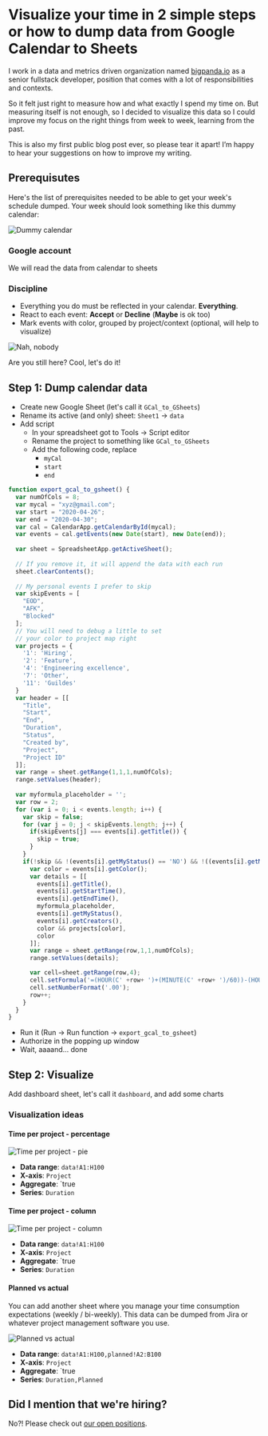# Visualize your time in 2 simple steps or how to dump data from Google Calendar to Sheets

I work in a data and metrics driven organization named [bigpanda.io](https://bigpanda.io) as a senior fullstack developer, position that comes with a lot of responsibilities and contexts.

So it felt just right to measure how and what exactly I spend my time on. But measuring itself is not enough, so I decided to visualize this data so I could improve my focus on the right things from week to week, learning from the past.

This is also my first public blog post ever, so please tear it apart! I’m happy to hear your suggestions on how to improve my writing.

## Prerequisutes

Here's the list of prerequisites needed to be able to get your week's schedule dumped. Your week should look something like this dummy calendar:

![Dummy calendar](../../public/resources/visualize-calendar.png)

### Google account

We will read the data from calendar to sheets

### Discipline

- Everything you do must be reflected in your calendar. **Everything**.
- React to each event: **Accept** or **Decline** (**Maybe** is ok too)
- Mark events with color, grouped by project/context (optional, will help to visualize)

![Nah, nobody](../../public/resources/visualize-aint-nobody-got-time-for-that.jpg)

Are you still here? Cool, let's do it!

## Step 1: Dump calendar data

- Create new Google Sheet (let's call it `GCal_to_GSheets`)
- Rename its active (and only) sheet: `Sheet1` -> `data`
- Add script
  - In your spreadsheet got to Tools -> Script editor
  - Rename the project to something like `GCal_to_GSheets`
  - Add the following code, replace
    - `myCal`
    - `start`
    - `end`

```js
function export_gcal_to_gsheet() {
  var numOfCols = 8;
  var mycal = "xyz@gmail.com";
  var start = "2020-04-26";
  var end = "2020-04-30";
  var cal = CalendarApp.getCalendarById(mycal);
  var events = cal.getEvents(new Date(start), new Date(end));
  
  var sheet = SpreadsheetApp.getActiveSheet();
  
  // If you remove it, it will append the data with each run
  sheet.clearContents();
  
  // My personal events I prefer to skip
  var skipEvents = [
    "EOD",
    "AFK",
    "Blocked"
  ];
  // You will need to debug a little to set
  // your color to project map right
  var projects = {
    '1': 'Hiring',
    '2': 'Feature',
    '4': 'Engineering excellence',
    '7': 'Other',
    '11': 'Guildes'
  }
  var header = [[
    "Title",
    "Start",
    "End",
    "Duration",
    "Status",
    "Created by",
    "Project",
    "Project ID"
  ]];
  var range = sheet.getRange(1,1,1,numOfCols);
  range.setValues(header);
  
  var myformula_placeholder = '';
  var row = 2;
  for (var i = 0; i < events.length; i++) {
    var skip = false;
    for (var j = 0; j < skipEvents.length; j++) {
      if(skipEvents[j] === events[i].getTitle()) {
        skip = true;
      }
    }
    if(!skip && !(events[i].getMyStatus() == 'NO') && !((events[i].getMyStatus() == 'MAYBE'))) {
      var color = events[i].getColor();
      var details = [[
        events[i].getTitle(),
        events[i].getStartTime(),
        events[i].getEndTime(),
        myformula_placeholder,
        events[i].getMyStatus(),
        events[i].getCreators(),
        color && projects[color],
        color
      ]];
      var range = sheet.getRange(row,1,1,numOfCols);
      range.setValues(details);

      var cell=sheet.getRange(row,4);
      cell.setFormula('=(HOUR(C' +row+ ')+(MINUTE(C' +row+ ')/60))-(HOUR(B' +row+ ')+(MINUTE(B' +row+ ')/60))');
      cell.setNumberFormat('.00');
      row++;
    }
  }
}
```

- Run it (Run -> Run function -> `export_gcal_to_gsheet`)
- Authorize in the popping up window
- Wait, aaaand... done

## Step 2: Visualize

Add dashboard sheet, let's call it `dashboard`, and add some charts

### Visualization ideas

#### Time per project - percentage

![Time per project - pie](../../public/resources/visualize-pie.png)

- **Data range**: `data!A1:H100`
- **X-axis**: `Project`
- **Aggregate**: `true
- **Series**: `Duration`

#### Time per project - column

![Time per project - column](../../public/resources/visualize-cols.png)

- **Data range**: `data!A1:H100`
- **X-axis**: `Project`
- **Aggregate**: `true
- **Series**: `Duration`

#### Planned vs actual

You can add another sheet where you manage your time consumption expectations (weekly / bi-weekly). This data can be dumped from Jira or whatever project management software you use.

![Planned vs actual](../../public/resources/visualize-dur-vs-planned.png)

- **Data range**: `data!A1:H100,planned!A2:B100`
- **X-axis**: `Project`
- **Aggregate**: `true
- **Series**: `Duration,Planned`

## Did I mention that we're hiring?

No?! Please check out [our open positions](https://www.bigpanda.io/company/careers/).
